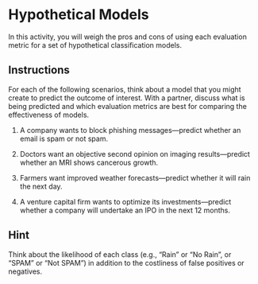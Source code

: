 # Hypothetical Models

In this activity, you will weigh the pros and cons of using each evaluation metric for a set of hypothetical classification models.

## Instructions

For each of the following scenarios, think about a model that you might create to predict the outcome of interest. With a partner, discuss what is being predicted and which evaluation metrics are best for comparing the effectiveness of models.

1. A company wants to block phishing messages—predict whether an email is spam or not spam.

2. Doctors want an objective second opinion on imaging results—predict whether an MRI shows cancerous growth.

3. Farmers want improved weather forecasts—predict whether it will rain the next day.

4. A venture capital firm wants to optimize its investments—predict whether a company will undertake an IPO in the next 12 months.

## Hint

Think about the likelihood of each class (e.g., “Rain” or “No Rain”, or “SPAM” or “Not SPAM”) in addition to the costliness of false positives or negatives.

